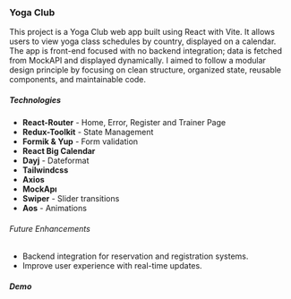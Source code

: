 ### Yoga Club

This project is a Yoga Club web app built using React with Vite. It allows users to view yoga class schedules by country, displayed on a calendar. The app is front-end focused with no backend integration; data is fetched from MockAPI and displayed dynamically. I aimed to follow a modular design principle by focusing on clean structure, organized state, reusable components, and maintainable code.

##### Technologies

- **React-Router** - Home, Error, Register and Trainer Page
- **Redux-Toolkit** - State Management
- **Formik & Yup** - Form validation
- **React Big Calendar**
- **Dayj** - Dateformat
- **Tailwindcss**
- **Axios**
- **MockApı**
- **Swiper** - Slider transitions
- **Aos** - Animations

###### Future Enhancements

- Backend integration for reservation and registration systems.
- Improve user experience with real-time updates.

##### Demo
